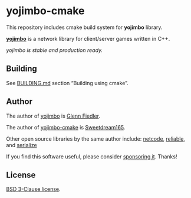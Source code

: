 # yojimbo-cmake

This repository includes cmake build system for **yojimbo** library.

**[yojimbo](https://github.com/mas-bandwidth/yojimbo)** is a network library for client/server games written in C++.

*yojimbo is stable and production ready.*

## Building

See [BUILDING.md](https://github.com/sweetdream165/yojimbo-cmake/blob/main/BUILDING.md#Building-with-cmake) section “Building using cmake”.

## Author

The author of [yojimbo](https://github.com/mas-bandwidth/yojimbo) is [Glenn Fiedler](https://github.com/gafferongames).

The author of [yojimbo-cmake](https://github.com/sweetdream165/yojimbo-cmake) is [Sweetdream165](https://github.com/sweetdream165).

Other open source libraries by the same author include: [netcode](https://github.com/mas-bandwidth/netcode), [reliable](https://github.com/mas-bandwidth/reliable), and [serialize](https://github.com/mas-bandwidth/serialize)

If you find this software useful, please consider [sponsoring it](https://github.com/sponsors/mas-bandwidth). Thanks!

## License

[BSD 3-Clause license](https://opensource.org/licenses/BSD-3-Clause).

